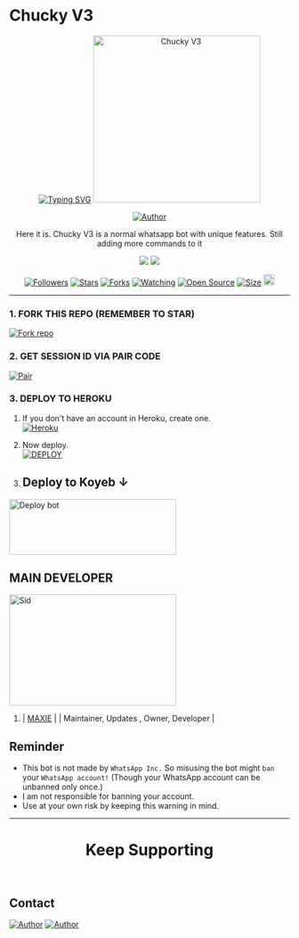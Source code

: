 # Chucky V3

<p align="center">
  <a href="https://git.io/typing-svg"><img src="https://readme-typing-svg.demolab.com?font=Ribeye&size=50&pause=1000&color=F710B1&center=true&width=910&height=100&lines=This+Is+CHUCKY-V3;MULTI+DEVICE+WHATSAPP+BOT;CREATED+BY+CHUCKY;MODED+BY+SAITAMA;COMING+SOONER." alt="Typing SVG" /></a>
    <img alt="Chucky V3" height="300" src="https://telegra.ph/file/322aa3db007b523b73751.jpg">
  </a>
</p>

<p align="center">
  <a href="https://github.com/M-axie"><img title="Author" src="https://img.shields.io/badge/Maxie-black?style=for-the-badge&logo=WhatsApp"></a>
</p>

<p align="center">Here it is. Chucky V3 is a normal whatsapp bot with unique features. Still adding more commands to it</p>



<p align="center">
  <a href="https://whatsapp.com/channel/0029Vac57JjFHWqAIPZ3hj3t"><img src="https://img.shields.io/badge/Follow our Whatsapp Channel-25D366?style=for-the-badge&logo=whatsapp&logoColor=white"></a>
  <a href="https://chat.whatsapp.com/DaAmwhetNKoCg2VVY5jQwu"><img src="https://img.shields.io/badge/Join WhatsApp Group-25D366?style=for-the-badge&logo=whatsapp&logoColor=white"></a>
</p>

<p align="center">
  <a href="https://github.com/M-axie/followers"><img title="Followers" src="https://img.shields.io/github/followers/M-axie?color=red&style=flat-square"></a>
  <a href="https://github.com/M-axie/Chucky V3/stargazers"><img title="Stars" src="https://img.shields.io/github/stars/M-axie/Chucky V3?color=blue&style=flat-square"></a>
  <a href="https://github.com/M-axie/Chucky V3/network/members"><img title="Forks" src="https://img.shields.io/github/forks/M-axie/Chucky V3?color=red&style=flat-square"></a>
  <a href="https://github.com/M-axie/Chucky V3/watchers"><img title="Watching" src="https://img.shields.io/github/watchers/M-axie/Chucky V3?label=Watchers&color=blue&style=flat-square"></a>
  <a href="https://github.com/M-axie/Chucky V3"><img title="Open Source" src="https://img.shields.io/badge/Author-BRIDE OF CHUCKY X %20SAITAMA?v=103"></a>
  <a href="https://github.com/M-axie/Chucky V3"><img title="Size" src="https://img.shields.io/github/repo-size/M-axie/Chucky V3?style=flat-square&color=green"></a>
  <a href="https://github.com/M-axie/Chucky V3/graphs/commit-activity"><img height="20" src="https://img.shields.io/badge/Maintained%3F-yes-green.svg"></a>
</p>

---

### 1. FORK THIS REPO (REMEMBER TO STAR)

<a href='https://github.com/M-axie/Chucky-V3/fork' target="_blank"><img alt='Fork repo' src='https://img.shields.io/badge/Click to fork-black?style=for-the-badge&logo=git&logoColor=white'/></a>

### 2. GET SESSION ID VIA PAIR CODE

<a href='https://replit.com/@maximertens254/Chucky-V3' target="_blank"><img alt='Pair' src='https://img.shields.io/badge/Click here to get your session id-black?style=for-the-badge&logo=opencv&logoColor=white'/></a>

### 3. DEPLOY TO HEROKU

1. If you don't have an account in Heroku, create one.
    <br>
    <a href='https://signup.heroku.com/' target="_blank"><img alt='Heroku' src='https://img.shields.io/badge/-Create-black?style=for-the-badge&logo=heroku&logoColor=white'/></a>
2. Now deploy.
    <br>
    <a href='https://heroku.com/deploy' target="_blank"><img alt='DEPLOY' src='https://img.shields.io/badge/-DEPLOY-black?style=for-the-badge&logo=heroku&logoColor=white'/></a>



3. ## Deploy to Koyeb ↓

<a href="https://app.koyeb.com/services/deploy/?type=git&repository=github.com%2FEthix-Xsid%2FEthix-MD&branch=main&name=ethix-md&builder=dockerfile&env%5BAUTO_BLOCK=false%5D=&env%5BSESSION_ID%5D=your%20sessionid%20here&env%5BMODE%5D=public&env=%5BAUTO_READ%5D%3Dfalse&env%5BAUTO_STATUS_SEEN%5D=true" target="blank"><img align="center" src="https://i.imgur.com/PNoLtFq.png" width="300" height="100" alt="Deploy bot"/></a>




## MAIN DEVELOPER

<div align="left">
  <a href="https://github.com/M-axie"><img src="https://telegra.ph/file/322aa3db007b523b73751.jpg" width="300" height="200" alt="Sid"></a>
  
1.  | [MAXIE](https://github.com/M-axie) |
    | Maintainer, Updates , Owner, Developer |
</div>


## Reminder

- This bot is not made by `WhatsApp Inc.` So misusing the bot might `ban` your `WhatsApp account!` (Though your WhatsApp account can be unbanned only once.)
- I am not responsible for banning your account.
- Use at your own risk by keeping this warning in mind.

---

<h1 align="center">Keep Supporting</h1>

<br>

## Contact

<p align="left">
  <a href="maximertens254@gmail.com"><img title="Author" src="https://img.shields.io/badge/GMAIL-ME-black?style=for-the-badge&logo=Gmail"></a>
  <a href="https://wa.me/254752146910?text=Hi+sid+Sir...+I+need+some+help+in+Chucky+deployment"><img title="Author" src="https://img.shields.io/badge/WHATSAPP-ME-red?style=for-the-badge&logo=WhatsApp"></a>
</p>
